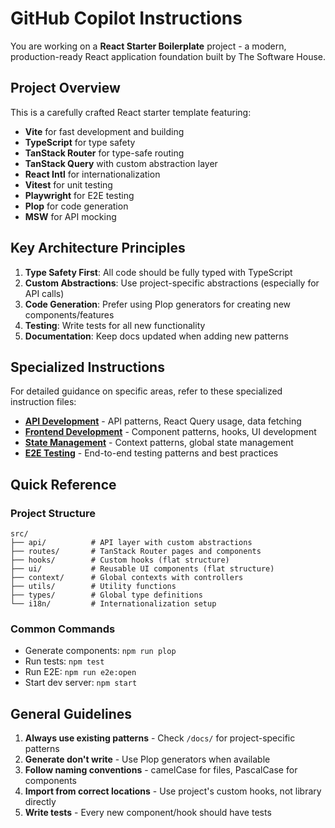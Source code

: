 # GitHub Copilot Instructions

You are working on a **React Starter Boilerplate** project - a modern, production-ready React application foundation built by The Software House.

## Project Overview

This is a carefully crafted React starter template featuring:
- **Vite** for fast development and building
- **TypeScript** for type safety
- **TanStack Router** for type-safe routing
- **TanStack Query** with custom abstraction layer
- **React Intl** for internationalization
- **Vitest** for unit testing
- **Playwright** for E2E testing
- **Plop** for code generation
- **MSW** for API mocking

## Key Architecture Principles

1. **Type Safety First**: All code should be fully typed with TypeScript
2. **Custom Abstractions**: Use project-specific abstractions (especially for API calls)
3. **Code Generation**: Prefer using Plop generators for creating new components/features
4. **Testing**: Write tests for all new functionality
5. **Documentation**: Keep docs updated when adding new patterns

## Specialized Instructions

For detailed guidance on specific areas, refer to these specialized instruction files:

- **[API Development](instructions/api.instructions.md)** - API patterns, React Query usage, data fetching
- **[Frontend Development](instructions/frontend.instructions.md)** - Component patterns, hooks, UI development
- **[State Management](instructions/state.instructions.md)** - Context patterns, global state management
- **[E2E Testing](instructions/e2e.instructions.md)** - End-to-end testing patterns and best practices

## Quick Reference

### Project Structure
```
src/
├── api/          # API layer with custom abstractions
├── routes/       # TanStack Router pages and components
├── hooks/        # Custom hooks (flat structure)
├── ui/           # Reusable UI components (flat structure)
├── context/      # Global contexts with controllers
├── utils/        # Utility functions
├── types/        # Global type definitions
└── i18n/         # Internationalization setup
```

### Common Commands
- Generate components: `npm run plop`
- Run tests: `npm test`
- Run E2E: `npm run e2e:open`
- Start dev server: `npm start`

## General Guidelines

1. **Always use existing patterns** - Check `/docs/` for project-specific patterns
2. **Generate don't write** - Use Plop generators when available
3. **Follow naming conventions** - camelCase for files, PascalCase for components
4. **Import from correct locations** - Use project's custom hooks, not library directly
5. **Write tests** - Every new component/hook should have tests